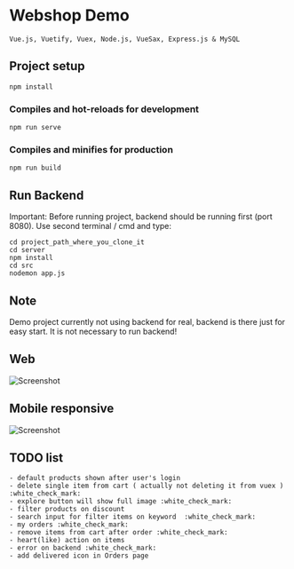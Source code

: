 # Webshop Demo
    Vue.js, Vuetify, Vuex, Node.js, VueSax, Express.js & MySQL

## Project setup
```
npm install
```

### Compiles and hot-reloads for development
```
npm run serve
```

### Compiles and minifies for production
```
npm run build
```

## Run Backend
Important: Before running project, backend should be running first (port 8080). Use second terminal / cmd and type: 
```
cd project_path_where_you_clone_it
cd server
npm install
cd src
nodemon app.js
```
## Note 
Demo project currently not using backend for real, backend is there just for easy start.
It is not necessary to run backend!

## Web
![Screenshot](https://developer-hr.com/assets/images/webshop.png)

## Mobile responsive
![Screenshot](https://developer-hr.com/assets/images/responsive.png)

## TODO list
    - default products shown after user's login
    - delete single item from cart ( actually not deleting it from vuex )  :white_check_mark:
    - explore button will show full image :white_check_mark:
    - filter products on discount 
    - search input for filter items on keyword  :white_check_mark:
    - my orders :white_check_mark:
    - remove items from cart after order :white_check_mark:
    - heart(like) action on items
    - error on backend :white_check_mark:
    - add delivered icon in Orders page
